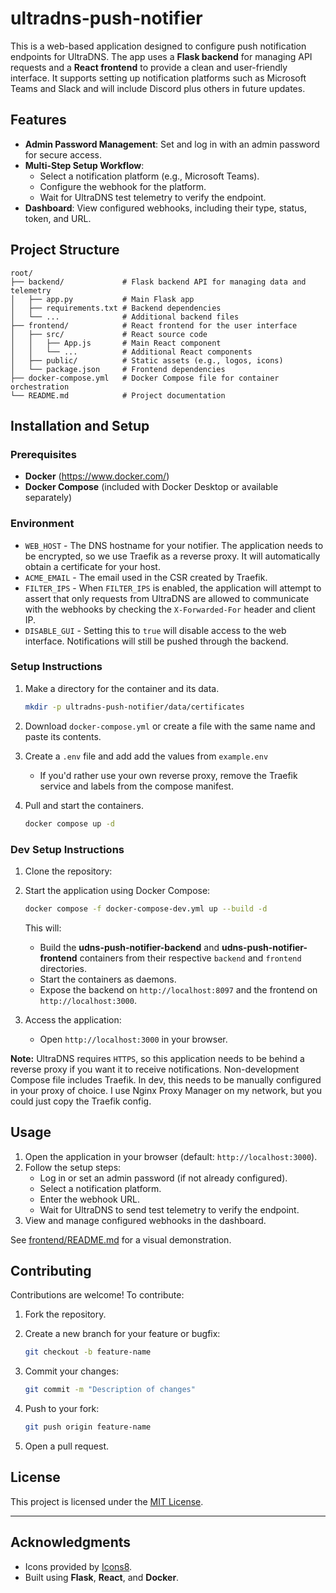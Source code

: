 # ultradns-push-notifier

This is a web-based application designed to configure push notification endpoints for UltraDNS. The app uses a **Flask backend** for managing API requests and a **React frontend** to provide a clean and user-friendly interface. It supports setting up notification platforms such as Microsoft Teams and Slack and will include Discord plus others in future updates.

## Features

- **Admin Password Management**: Set and log in with an admin password for secure access.
- **Multi-Step Setup Workflow**:
  - Select a notification platform (e.g., Microsoft Teams).
  - Configure the webhook for the platform.
  - Wait for UltraDNS test telemetry to verify the endpoint.
- **Dashboard**: View configured webhooks, including their type, status, token, and URL.

## Project Structure

```plaintext
root/
├── backend/             # Flask backend API for managing data and telemetry
│   ├── app.py           # Main Flask app
│   ├── requirements.txt # Backend dependencies
│   └── ...              # Additional backend files
├── frontend/            # React frontend for the user interface
│   ├── src/             # React source code
│   │   ├── App.js       # Main React component
│   │   └── ...          # Additional React components
│   ├── public/          # Static assets (e.g., logos, icons)
│   └── package.json     # Frontend dependencies
├── docker-compose.yml   # Docker Compose file for container orchestration
└── README.md            # Project documentation
```

## Installation and Setup

### Prerequisites

- **Docker** (https://www.docker.com/)
- **Docker Compose** (included with Docker Desktop or available separately)

### Environment

* `WEB_HOST` - The DNS hostname for your notifier. The application needs to be encrypted, so we use Traefik as a reverse proxy. It will automatically obtain a certificate for your host.
* `ACME_EMAIL` - The email used in the CSR created by Traefik.
* `FILTER_IPS` - When `FILTER_IPS` is enabled, the application will attempt to assert that only requests from UltraDNS are allowed to communicate with the webhooks by checking the `X-Forwarded-For` header and client IP.
* `DISABLE_GUI` - Setting this to `true` will disable access to the web interface. Notifications will still be pushed through the backend.

### Setup Instructions

1. Make a directory for the container and its data.
   ```bash
   mkdir -p ultradns-push-notifier/data/certificates
   ```

2. Download `docker-compose.yml` or create a file with the same name and paste its contents.
3. Create a `.env` file and add add the values from `example.env`
   - If you'd rather use your own reverse proxy, remove the Traefik service and labels from the compose manifest.
4. Pull and start the containers.
   ```bash
   docker compose up -d
   ```

### Dev Setup Instructions

1. Clone the repository:
2. Start the application using Docker Compose:
   ```bash
   docker compose -f docker-compose-dev.yml up --build -d
   ```

   This will:
   - Build the **udns-push-notifier-backend** and **udns-push-notifier-frontend** containers from their respective `backend` and `frontend` directories.
   - Start the containers as daemons.
   - Expose the backend on `http://localhost:8097` and the frontend on `http://localhost:3000`.

3. Access the application:
   - Open `http://localhost:3000` in your browser.

**Note:** UltraDNS requires `HTTPS`, so this application needs to be behind a reverse proxy if you want it to receive notifications. Non-development Compose file includes Traefik. In dev, this needs to be manually configured in your proxy of choice. I use Nginx Proxy Manager on my network, but you could just copy the Traefik config.

## Usage

1. Open the application in your browser (default: `http://localhost:3000`).
2. Follow the setup steps:
   - Log in or set an admin password (if not already configured).
   - Select a notification platform.
   - Enter the webhook URL.
   - Wait for UltraDNS to send test telemetry to verify the endpoint.
3. View and manage configured webhooks in the dashboard.

See [frontend/README.md](./frontend/README.md) for a visual demonstration.

## Contributing

Contributions are welcome! To contribute:

1. Fork the repository.
2. Create a new branch for your feature or bugfix:
   ```bash
   git checkout -b feature-name
   ```

3. Commit your changes:
   ```bash
   git commit -m "Description of changes"
   ```

4. Push to your fork:
   ```bash
   git push origin feature-name
   ```

5. Open a pull request.

## License

This project is licensed under the [MIT License](LICENSE).

---

## Acknowledgments

- Icons provided by [Icons8](https://icons8.com).
- Built using **Flask**, **React**, and **Docker**.
